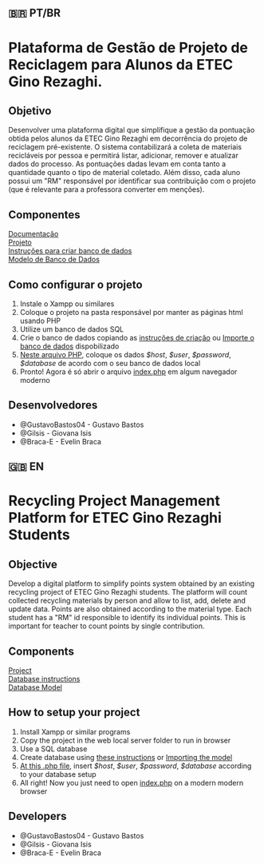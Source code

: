 <h2>🇧🇷 PT/BR</h2>
<h1>Plataforma de Gestão de Projeto de Reciclagem para Alunos da ETEC Gino Rezaghi.</h1>
<h2>Objetivo</h2>
<p>Desenvolver uma plataforma digital que simplifique a gestão da pontuação obtida pelos 
alunos da ETEC Gino Rezaghi em decorrência do projeto de reciclagem pré-existente. O 
sistema contabilizará a coleta de materiais recicláveis por pessoa e permitirá listar, 
adicionar, remover e atualizar dados do processo. As pontuações dadas levam em conta 
tanto a quantidade quanto o tipo de material coletado. Além disso, cada aluno possui um "RM" responsável por identificar sua contribuição com o projeto (que é relevante para a professora converter em menções).</p>
<h2>Componentes</h2>
<a href="./backlog/project-declaration.pdf">Documentação</a> <br>
<a href="./code">Projeto</a> <br>
<a href="./database/database-instructions.txt">Instruções para criar banco de dados</a> <br>
<a href="./database/model/">Modelo de Banco de Dados</a> <br>

<h2>Como configurar o projeto</h2>
<ol>
  <li>Instale o Xampp ou similares</li>
  <li>Coloque o projeto na pasta responsável por manter as páginas html usando PHP</li>
  <li>Utilize um banco de dados SQL</li>
  <li>Crie o banco de dados copiando as <a href="/database/database-instructions.txt">instruções de criação</a> ou <a href="./database/model/">Importe o banco de dados</a> dispobilizado</li>
  <li><a href="./code/database-connection.php">Neste arquivo PHP</a>, coloque os dados <i>$host</i>, <i>$user</i>, <i>$password</i>, <i>$database</i> de acordo com o seu banco de dados local</li>
  <li>Pronto! Agora é só abrir o arquivo <a href="./code/index.php">index.php</a> em algum navegador moderno</li>  
</ol>
<h2>Desenvolvedores</h2>
<ul>
<li>@GustavoBastos04 - Gustavo Bastos</li> 
<li>@Gilsis - Giovana Isis</li> 
<li>@Braca-E - Evelin Braca</li>
</ul>

<h2>🇬🇧 EN</h2>
<h1>Recycling Project Management Platform for ETEC Gino Rezaghi Students</h1>
<h2>Objective</h2>
<p>Develop a digital platform to simplify points system obtained by an existing recycling project of ETEC Gino Rezaghi students. The platform will count collected recycling materials by person and allow to list, add, delete and update data. Points are also obtained according to the material type. Each student has a "RM" id responsible to identify its individual points. This is important for teacher to count points by single contribution.</p>
<h2>Components</h2>
<a href="./code">Project</a> <br>
<a href="./database/database-instructions.txt">Database instructions</a> <br>
<a href="./database/model/">Database Model</a> <br>

<h2>How to setup your project</h2>
<ol>
  <li>Install Xampp or similar programs</li>
  <li>Copy the project in the web local server folder to run in browser</li>
  <li>Use a SQL database</li>
  <li>Create database using <a href="/database/database-instructions.txt">these instructions</a> or <a href="./database/model/">Importing the model</a> </li>
  <li><a href="./code/database-connection.php">At this .php file</a>, insert <i>$host</i>, <i>$user</i>, <i>$password</i>, <i>$database</i> according to your database setup</li>
  <li>All right! Now you just need to open <a href="./code/index.php">index.php</a> on a modern modern browser</li>  
</ol>

<h2>Developers</h2>
<ul>
<li>@GustavoBastos04 - Gustavo Bastos</li> 
<li>@Gilsis - Giovana Isis</li> 
<li>@Braca-E - Evelin Braca</li>
</ul>
